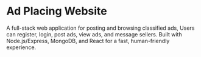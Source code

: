 # Ad Placing Website

A full-stack web application for posting and browsing classified ads, Users can register, login, post ads, view ads, and message sellers. Built with Node.js/Express, MongoDB, and React for a fast, human-friendly experience.
